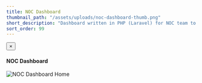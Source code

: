 ```yaml
---
title: NOC Dashboard
thumbnail_path: "/assets/uploads/noc-dashboard-thumb.png"
short_description: "Dashboard written in PHP (Laravel) for NOC team to track alerts, issues, incidents. Also included submission of shift handoff reports and made available reporting metrics I wrote for manager"
sort_order: 99
---
```


<div id="image-modal-noc" class="modal fade" tabindex="-1" role="dialog">
  <div class="modal-dialog">
    <div class="modal-content">
      <div class="modal-header">
        <button type="button" class="close" data-dismiss="modal" aria-label="Close"><span aria-hidden="true" style="font-family: sans-serif">&times;</span></button>
        <h4 class="modal-title">NOC Dashboard</h4>
      </div><!-- /.modal-header -->
      <div class="modal-body">
        <img src="#" data-lazy-src="/assets/uploads/noc-dashboard.png" alt="NOC Dashboard Home">
      </div><!-- /.modal-body -->
    </div><!-- /.modal-content -->
  </div><!-- /.modal-dialog -->
</div><!-- /.modal -->
